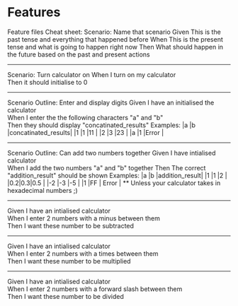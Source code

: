 # Features

Feature files Cheat sheet:
Scenario: Name that scenario
  Given This is the past tense and everything that happened before
  When This is the present tense and what is going to happen right now
  Then What should happen in the future based on the past and present actions

---
Scenario: Turn calculator on
  When I turn on my calculator  
  Then it should initialise to 0

---
Scenario Outline: Enter and display digits
  Given I have an initialised the calculator  
  When I enter the the following characters "a" and "b"  
  Then they should display "concatinated_results" 
Examples:
  |a  |b  |concatinated_results|
  |1  |1  |11                  |
  |2  |3  |23                  |
  |a  |1  |Error               |

---
Scenario Outline: Can add two numbers together
  Given I have intialised calculator  
  When I add the two numbers "a" and "b" together
  Then The correct "addition_result" should be shown
Examples:
  |a  |b  |addition_result|
  |1  |1  |2              |
  |0.2|0.3|0.5            |
  |-2 |-3 |-5             |
  |1  |FF | Error         | ** Unless your calculator takes in hexadecimal numbers ;)
  

---
Given I have an intialised calculator  
When I enter 2 numbers with a minus between them  
Then I want these number to be subtracted  

---
Given I have an intialised calculator  
When I enter 2 numbers with a times between them  
Then I want these number to be multiplied  

---
Given I have an intialised calculator  
When I enter 2 numbers with a forward slash between them  
Then I want these number to be divided  
